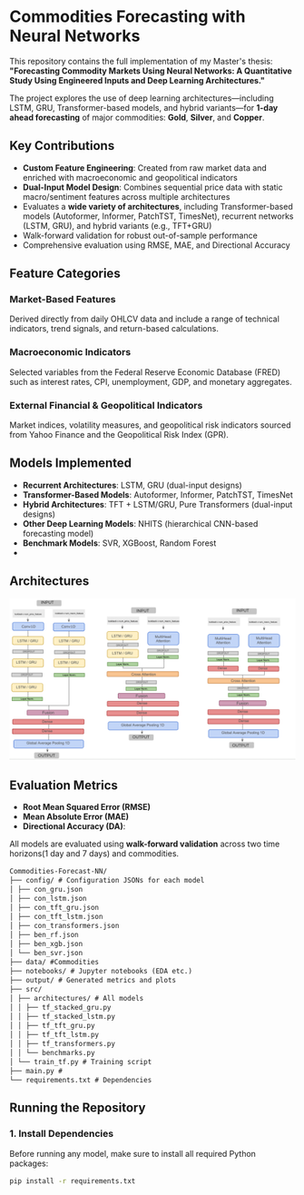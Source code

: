 #  Commodities Forecasting with Neural Networks

This repository contains the full implementation of my Master's thesis:  
**"Forecasting Commodity Markets Using Neural Networks: A Quantitative Study Using Engineered Inputs and Deep Learning Architectures."**

The project explores the use of deep learning architectures—including LSTM, GRU, Transformer-based models, and hybrid variants—for **1-day ahead forecasting** of major commodities: **Gold**, **Silver**, and **Copper**.


##  Key Contributions

-  **Custom Feature Engineering**: Created from raw market data and enriched with macroeconomic and geopolitical indicators
-  **Dual-Input Model Design**: Combines sequential price data with static macro/sentiment features across multiple architectures
-  Evaluates a **wide variety of architectures**, including Transformer-based models (Autoformer, Informer, PatchTST, TimesNet), recurrent networks (LSTM, GRU), and hybrid variants (e.g., TFT+GRU)
-  Walk-forward validation for robust out-of-sample performance
-  Comprehensive evaluation using RMSE, MAE, and Directional Accuracy


##  Feature Categories

###  Market-Based Features
Derived directly from daily OHLCV data and include a range of technical indicators, trend signals, and return-based calculations.

###  Macroeconomic Indicators
Selected variables from the Federal Reserve Economic Database (FRED) such as interest rates, CPI, unemployment, GDP, and monetary aggregates.

###  External Financial & Geopolitical Indicators
Market indices, volatility measures, and geopolitical risk indicators sourced from Yahoo Finance and the Geopolitical Risk Index (GPR).

##  Models Implemented

- **Recurrent Architectures**: LSTM, GRU (dual-input designs)
- **Transformer-Based Models**: Autoformer, Informer, PatchTST, TimesNet
- **Hybrid Architectures**: TFT + LSTM/GRU, Pure Transformers (dual-input designs)
- **Other Deep Learning Models**: NHITS (hierarchical CNN-based forecasting model)
- **Benchmark Models**: SVR, XGBoost, Random Forest
- 
## Architectures
![Model Architecture](data/arch_pic.png)


##  Evaluation Metrics

- **Root Mean Squared Error (RMSE)**
- **Mean Absolute Error (MAE)**
- **Directional Accuracy (DA)**:

All models are evaluated using **walk-forward validation** across two time horizons(1 day and 7 days) and commodities.


```
Commodities-Forecast-NN/
├── config/ # Configuration JSONs for each model
│ ├── con_gru.json
│ ├── con_lstm.json
│ ├── con_tft_gru.json
│ ├── con_tft_lstm.json
│ ├── con_transformers.json
│ ├── ben_rf.json
│ ├── ben_xgb.json
│ └── ben_svr.json
├── data/ #Commodities
├── notebooks/ # Jupyter notebooks (EDA etc.)
├── output/ # Generated metrics and plots
├── src/
│ ├── architectures/ # All models
│ │ ├── tf_stacked_gru.py
│ │ ├── tf_stacked_lstm.py
│ │ ├── tf_tft_gru.py
│ │ ├── tf_tft_lstm.py
│ │ ├── tf_transformers.py
│ │ └── benchmarks.py
│ └── train_tf.py # Training script
├── main.py # 
└── requirements.txt # Dependencies
```

##  Running the Repository




### 1. Install Dependencies

Before running any model, make sure to install all required Python packages:

```bash
pip install -r requirements.txt


